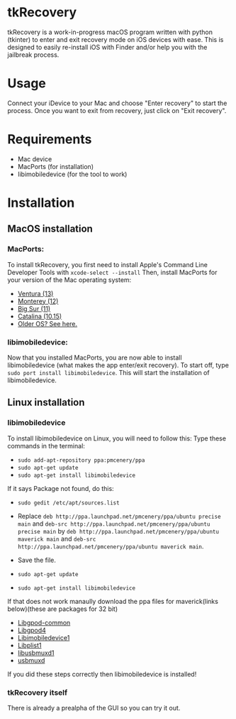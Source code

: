 # tkRecovery

tkRecovery is a work-in-progress macOS program written with python (tkinter) to enter and exit recovery mode on iOS devices with ease. This is designed to easily re-install iOS with Finder and/or help you with the jailbreak process.

# Usage

Connect your iDevice to your Mac and choose "Enter recovery" to start the process.
Once you want to exit from recovery, just click on "Exit recovery".

# Requirements

- Mac device
- MacPorts (for installation)
- libimobiledevice (for the tool to work)

# Installation

## MacOS installation
### MacPorts: 

To install tkRecovery, you first need to install Apple's Command Line Developer Tools with `xcode-select --install`
Then, install MacPorts for your version of the Mac operating system:
- [Ventura (13)](https://github.com/macports/macports-base/releases/download/v2.8.1/MacPorts-2.8.1-13-Ventura.pkg)
- [Monterey (12)](https://github.com/macports/macports-base/releases/download/v2.8.1/MacPorts-2.8.1-12-Monterey.pkg)
- [Big Sur (11)](https://github.com/macports/macports-base/releases/download/v2.8.1/MacPorts-2.8.1-11-BigSur.pkg)
- [Catalina (10.15)](https://github.com/macports/macports-base/releases/download/v2.8.1/MacPorts-2.8.1-10.15-Catalina.pkg)
- [Older OS? See here.](https://www.macports.org/install.php#installing)

### libimobiledevice:

Now that you installed MacPorts, you are now able to install libimobiledevice (what makes the app enter/exit recovery). To start off, type `sudo port install libimobiledevice`. This will start the installation of libimobiledevice.

## Linux installation
### libimobiledevice

To install libimobiledevice on Linux, you will need to follow this:
Type these commands in the terminal:
- `sudo add-apt-repository ppa:pmcenery/ppa`
- `sudo apt-get update`
- `sudo apt-get install libimobiledevice`

If it says Package not found, do this:

- `sudo gedit /etc/apt/sources.list`

- Replace `deb http://ppa.launchpad.net/pmcenery/ppa/ubuntu precise main` and `deb-src http://ppa.launchpad.net/pmcenery/ppa/ubuntu precise main` by `deb http://ppa.launchpad.net/pmcenery/ppa/ubuntu maverick main`  and `deb-src http://ppa.launchpad.net/pmcenery/ppa/ubuntu maverick main`.

- Save the file.
- `sudo apt-get update`
- `sudo apt-get install libimobiledevice`

If that does not work manaully download the ppa files for maverick(links below)(these are packages for 32 bit)

- [Libgpod-common](https://launchpad.net/~pmcenery/+archive/ppa/+files/libgpod-common_0.8.0-1ubuntu1~maverick1_i386.deb)
- [Libgpod4](https://launchpad.net/~pmcenery/+archive/ppa/+files/libgpod4_0.8.0-1ubuntu1~maverick1_i386.deb)
- [Libimobiledevice1](https://launchpad.net/~pmcenery/+archive/ppa/+files/libimobiledevice1_1.0.6-1ubuntu1~maverick1_i386.deb)
- [Libplist1](https://launchpad.net/~pmcenery/+archive/ppa/+files/libplist1_1.4-1ubuntu1~maverick1_i386.deb)
- [libusbmuxd1](https://launchpad.net/~pmcenery/+archive/ppa/+files/libusbmuxd1_1.0.7-1ubuntu1~maverick1_i386.deb)
- [usbmuxd](https://launchpad.net/~pmcenery/+archive/ppa/+files/usbmuxd_1.0.7-1ubuntu1~maverick1_i386.deb)

If you did these steps correctly then libimobiledevice is installed!

### tkRecovery itself

There is already a prealpha of the GUI so you can try it out.
